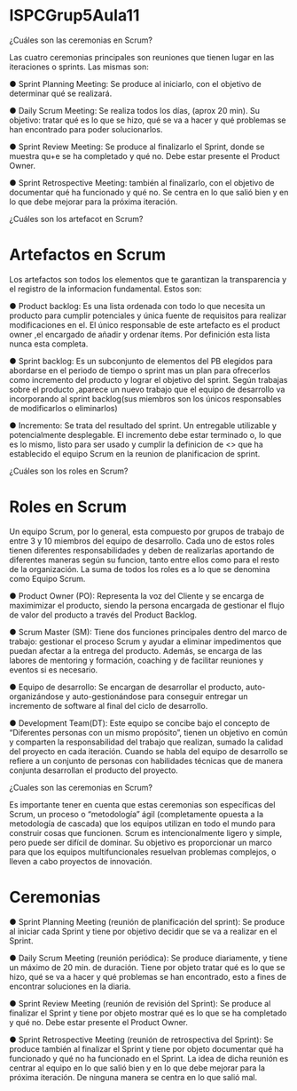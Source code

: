 # ISPCGrup5Aula11

¿Cuáles son las ceremonias en Scrum?

Las cuatro ceremonias principales son reuniones que tienen lugar en las iteraciones o sprints. Las mismas son:

● Sprint Planning Meeting: Se produce al iniciarlo, con el objetivo de determinar qué se realizará.

● Daily Scrum Meeting: Se realiza todos los días, (aprox 20 min). Su objetivo: tratar qué es lo que se hizo, qué se va a hacer y qué problemas se han encontrado para poder solucionarlos.

● Sprint Review Meeting: Se produce al finalizarlo el Sprint, donde se muestra qu+e se ha completado y qué no. Debe estar presente el Product Owner.

● Sprint Retrospective Meeting: también al finalizarlo, con el objetivo de documentar qué ha funcionado y qué no. Se centra en lo que salió bien y en lo que debe mejorar para la próxima iteración.

¿Cuáles son los artefacot en Scrum?

# Artefactos en Scrum

Los artefactos son todos los elementos que te garantizan la transparencia y el registro de la informacion fundamental. Estos son:

● Product backlog:
Es una lista ordenada con todo lo que necesita un producto para cumplir potenciales y única fuente de requisitos para realizar modificaciones en el.
El único responsable de este artefacto es el product owner ,el encargado de añadir y ordenar ítems.
Por definición esta lista nunca esta completa.

● Sprint backlog:
Es un subconjunto de elementos del PB elegidos para abordarse en el periodo de tiempo o sprint mas un plan para ofrecerlos como incremento del producto y lograr el objetivo del sprint.
Según trabajas sobre el producto ,aparece un nuevo trabajo que el equipo de desarrollo va incorporando al sprint backlog(sus miembros son los únicos responsables de modificarlos o eliminarlos)

● Incremento:
Se trata del resultado del sprint. Un entregable utilizable y potencialmente desplegable.
El incremento debe estar terminado o, lo que es lo mismo, listo para ser usado y cumplir la definicion de <<terminado>> que ha establecido el equipo Scrum en la reunion de planificacion de sprint.

¿Cuáles son los roles en Scrum?

# Roles en Scrum
Un equipo Scrum, por lo general, esta compuesto por grupos de trabajo de entre 3 y 10 miembros del equipo de desarrollo. Cada uno de estos roles tienen diferentes responsabilidades y deben de realizarlas aportando de diferentes maneras según su funcion, tanto entre ellos como para el resto de la organización. La suma de todos los roles es a lo que se denomina como Equipo Scrum.



● Product Owner (PO): Representa la voz del Cliente y se encarga de maximimizar el producto, siendo la persona encargada de gestionar el flujo de valor del producto a través del Product Backlog.

● Scrum Master (SM): Tiene dos funciones principales dentro del marco de trabajo: gestionar el proceso Scrum y ayudar a eliminar impedimentos que puedan afectar a la entrega del producto. Además, se encarga de las labores de mentoring y formación, coaching y de facilitar reuniones y eventos si es necesario.

● Equipo de desarrollo: Se encargan de desarrollar el producto, auto-organizándose y auto-gestionándose para conseguir entregar un incremento de software al final del ciclo de desarrollo.

● Development Team(DT): Este equipo se concibe bajo el concepto de “Diferentes personas con un mismo propósito”, tienen un objetivo en común y comparten la responsabilidad del trabajo que realizan, sumado la calidad del proyecto en cada iteración.
Cuando se habla del equipo de desarrollo se refiere a un conjunto de personas con habilidades técnicas que de manera conjunta desarrollan el producto del proyecto.
  

¿Cuales son las ceremonias en Scrum?

Es importante tener en cuenta que estas ceremonias son específicas del Scrum, un proceso o “metodología” ágil (completamente opuesta a la metodología de cascada) que los equipos utilizan en todo el mundo para construir cosas que funcionen. Scrum es intencionalmente ligero y simple, pero puede ser difícil de dominar. Su objetivo es proporcionar un marco para que los equipos multifuncionales resuelvan problemas complejos, o lleven a cabo proyectos de innovación.
  
# Ceremonias  

● Sprint Planning Meeting (reunión de planificación del sprint): Se produce al iniciar cada
Sprint y tiene por objetivo decidir que se va a realizar en el Sprint.
  
● Daily Scrum Meeting (reunión periódica): Se produce diariamente, y tiene un máximo de
20 min. de duración. Tiene por objeto tratar qué es lo que se hizo, qué se va a hacer y
qué problemas se han encontrado, esto a fines de encontrar soluciones en la diaria.
  
● Sprint Review Meeting (reunión de revisión del Sprint): Se produce al finalizar el Sprint y
tiene por objeto mostrar qué es lo que se ha completado y qué no. Debe estar presente el
Product Owner.
  
● Sprint Retrospective Meeting (reunión de retrospectiva del Sprint): Se produce también al
finalizar el Sprint y tiene por objeto documentar qué ha funcionado y qué no ha funcionado
en el Sprint. La idea de dicha reunión es centrar al equipo en lo que salió bien y en lo que
debe mejorar para la próxima iteración. De ninguna manera se centra en lo que salió mal.  
  

